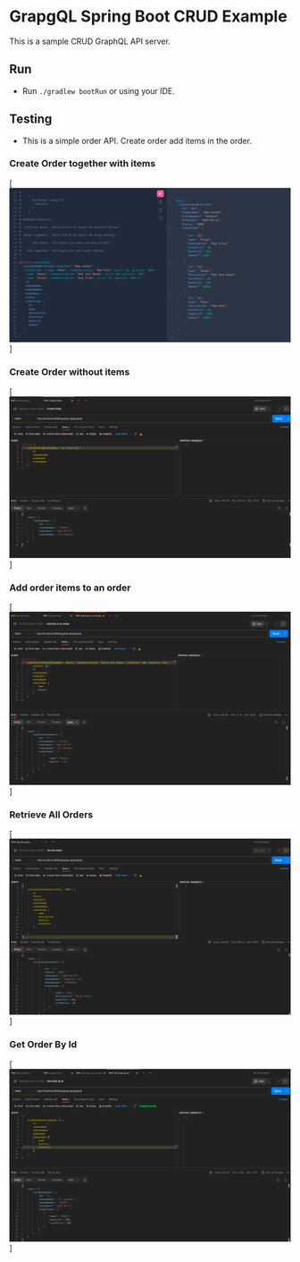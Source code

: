 # GrapgQL Spring Boot CRUD Example

This is a sample CRUD GraphQL API server.

## Run
- Run `./gradlew bootRun` or using your IDE.

## Testing
- This is a simple order API. Create order add items in the order.

### Create Order together with items

[<img src="screens/order_with_items.png" alt="Sample login"  />]

### Create Order without items

[<img src="screens/create_order.png" alt="Sample login"  />]

### Add order items to an order

[<img src="screens/add_items_to_order.png" alt="Sample login"  />]

### Retrieve All Orders

[<img src="screens/all_orders.png" alt="Sample login"  />]

### Get Order By Id

[<img src="screens/get_one_by_id.png" alt="Sample login"  />]